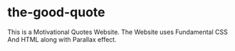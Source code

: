 # the-good-quote
This is a Motivational Quotes Website.
The Website uses Fundamental CSS And HTML along with Parallax effect.
